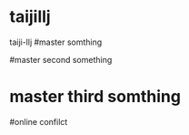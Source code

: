 # taijillj
taiji-llj
#master somthing


#master second something

# master third somthing

#online confilct
